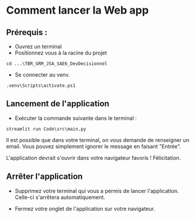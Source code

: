 # Comment lancer la Web app

## Prérequis :
- Ouvrez un terminal
- Positionnez vous à la racine du projet
```
cd ...\TBR_GRM_JSA_SAE6_DevDecisionnel
```
- Se connecter au venv.
```
.venv\Scripts\activate.ps1
```

## Lancement de l'application
- Exécuter la commande suivante dans le terminal : 
```
streamlit run Code\src\main.py
```
Il est possible que dans votre terminal, on vous demande de renseigner un email. Vous pouvez simplement ignorer le message en faisant "Entrée".

L'application devrait s'ouvrir dans votre navigateur favoris ! Félicitation.

## Arrêter l'application
- Supprimez votre terminal qui vous a permis de lancer l'application. Celle-ci s'arrêtera automatiquement.

- Fermez votre onglet de l'application sur votre navigateur.

